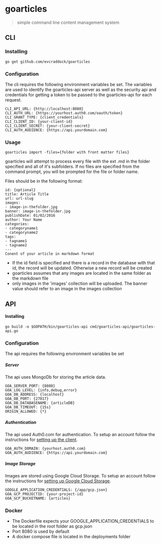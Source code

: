 # goarticles

> simple command line content management system

## CLI
### Installing

```
go get github.com/evcraddock/goarticles

```

### Configuration
The cli requires the following environment variables be set. The variables are used to identify the goarticles-api server
as well as the security api and credentials for getting a token to be passed to the goarticles-api for each request.


```
CLI_API_URL: {http://localhost:8080}
CLI_AUTH_URL: {https://yourhost.auth0.com/oauth/token}
CLI_GRANT_TYPE: {client_credentials}
CLI_CLIENT_ID: {your-client-id}
CLI_CLIENT_SECRET: {your-client-secret}
CLI_AUTH_AUDIENCE: {https://api.yourdomain.com}
```

### Usage
```
goarticles import -files={folder with front matter files}
```

goarticles will attempt to process every file with the ext .md in the folder specified and all of it's subfolders.
If no files are specified from the command prompt, you will be prompted for the file or folder name.

Files should be in the following format:

```
id: {optional}
title: Article Title
url: url-slug
images:
- image-in-thefolder.jpg
banner: image-in-thefolder.jpg
publishDate: 01/02/2016
author: Your Name
categories:
- categoryname1
- categoryname2
tags:
- tagname1
- tagname2
---
Conent of your article in markdown format
```
* If the id field is specified and there is a record in the database with that id, the record will be updated.
Otherwise a new record will be created
* goarticles assumes that any images are located in the same folder as the markdown file
* only images in the 'images' collection will be uploaded. The banner value should refer to an image in the images collection

## API
#### Installing

```
go build -o $GOPATH/bin/goarticles-api cmd/goarticles-api/goarticles-api.go
```
### Configuration
The api requires the following environment variables be set

##### Server
The api uses MongoDb for storing the article data.

```
GOA_SERVER_PORT: {8080}
GOA_LOG_LEVEL: {info,debug,error}
GOA_DB_ADDRESS: {localhost}
GOA_DB_PORT: {27017}
GOA_DB_DATABASENAME: {articleDB}
GOA_DB_TIMEOUT: {15s}
ORIGIN_ALLOWED: {*}
```

##### Authentication
The api used Auth0.com for authentication. To setup an account follow the instructions for [setting up the client](https://auth0.com/docs/api-auth/config/using-the-auth0-dashboard).
```
GOA_AUTH_DOMAIN: {yourhost.auth0.com}
GOA_AUTH_AUDIENCE: {https://api.yourdomain.com}
```

##### Image Storage
Images are stored using Google Cloud Storage. To setup an account follow the instructions for
[setting up Google Cloud Storage](https://cloud.google.com/storage/docs/reference/libraries#client-libraries-install-go).

```
GOOGLE_APPLICATION_CREDENTIALS: {/app/gcp.json}
GOA_GCP_PROJECTID: {your-project-id}
GOA_GCP_BUCKETNAME: {articles}

```

### Docker
* The Dockerfile expects your GOOGLE_APPLICATION_CREDENTIALS to be located in the root folder as gcp.json
* Port 8080 is used by default
* A docker compose file is located in the deployments folder
